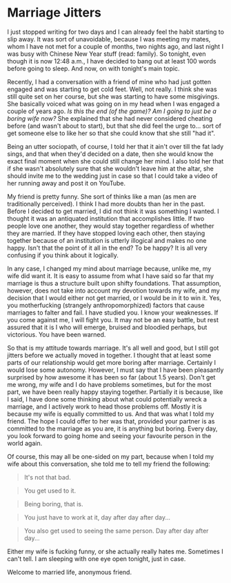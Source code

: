 # Marriage Jitters

I just stopped writing for two days and I can already feel the habit starting to slip away. It was sort of unavoidable, because I was meeting my mates, whom I have not met for a couple of months, two nights ago, and last night I was busy with Chinese New Year stuff (read: family). So tonight, even though it is now 12:48 a.m., I have decided to bang out at least 100 words before going to sleep. And now, on with tonight's main topic.

Recently, I had a conversation with a friend of mine who had just gotten engaged and was starting to get cold feet. Well, not really. I think she was still quite set on her course, but she was starting to have some misgivings. She basically voiced what was going on in my head when I was engaged a couple of years ago. _Is this the end (of the game)? Am I going to just be a boring wife now?_ She explained that she had never considered cheating before (and wasn't about to start), but that she did feel the urge to... sort of get someone else to like her so that she could know that she still "had it".

Being an utter sociopath, of course, I told her that it ain't over till the fat lady sings, and that when they'd decided on a date, then she would know the exact final moment when she could still change her mind. I also told her that if she wasn't absolutely sure that she wouldn't leave him at the altar, she should invite me to the wedding just in case so that I could take a video of her running away and post it on YouTube.

My friend is pretty funny. She sort of thinks like a man (as men are traditionally perceived). I think I had more doubts than her in the past. Before I decided to get married, I did not think it was something I wanted. I thought it was an antiquated institution that accomplishes little. If two people love one another, they would stay together regardless of whether they are married. If they have stopped loving each other, then staying together because of an institution is utterly illogical and makes no one happy. Isn't that the point of it all in the end? To be happy? It is all very confusing if you think about it logically.

In any case, I changed my mind about marriage because, unlike me, my wife did want it. It is easy to assume from what I have said so far that my marriage is thus a structure built upon shifty foundations. That assumption, however, does not take into account my devotion towards my wife, and my decision that I would either not get married, or I would be in it to win it. Yes, you motherfucking (strangely anthropomorphized) factors that cause marriages to falter and fail. I have studied you. I know your weaknesses. If you come against me, I will fight you. It may not be an easy battle, but rest assured that it is I who will emerge, bruised and bloodied perhaps, but victorious. You have been warned.

So that is my attitude towards marriage. It's all well and good, but I still got jitters before we actually moved in together. I thought that at least some parts of our relationship would get more boring after marriage. Certainly I would lose some autonomy. However, I must say that I have been pleasantly surprised by how awesome it has been so far (about 1.5 years). Don't get me wrong, my wife and I do have problems sometimes, but for the most part, we have been really happy staying together. Partially it is because, like I said, I have done some thinking about what could potentially wreck a marriage, and I actively work to head those problems off. Mostly it is because my wife is equally committed to us. And that was what I told my friend. The hope I could offer to her was that, provided your partner is as committed to the marriage as you are, it is anything but boring. Every day, you look forward to going home and seeing your favourite person in the world again.

Of course, this may all be one-sided on my part, because when I told my wife about this conversation, she told me to tell my friend the following:

> It's not that bad.

> You get used to it.

> Being boring, that is.

> You just have to work at it, day after day after day...

> You also get used to seeing the same person. Day after day after day...

Either my wife is fucking funny, or she actually really hates me. Sometimes I can't tell. I am sleeping with one eye open tonight, just in case.

Welcome to married life, anonymous friend.
